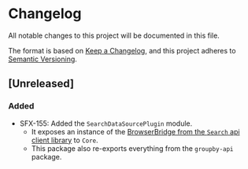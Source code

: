 # Changelog
All notable changes to this project will be documented in this file.

The format is based on [Keep a Changelog](https://keepachangelog.com/en/1.0.0/),
and this project adheres to [Semantic Versioning](https://semver.org/spec/v2.0.0.html).

## [Unreleased]
### Added
- SFX-155: Added the `SearchDataSourcePlugin` module.
  - It exposes an instance of the [BrowserBridge from the `Search` api client library](https://www.npmjs.com/package/groupby-api) to `Core`.
  - This package also re-exports everything from the `groupby-api` package.
